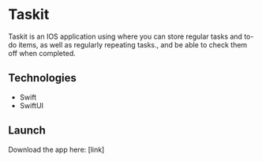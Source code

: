 # Taskit
Taskit is an IOS application using where you can store regular tasks and to-do items, as well as regularly repeating tasks., and be able to check them off when completed.

## Technologies
- Swift
- SwiftUI

## Launch
Download the app here: [link]
